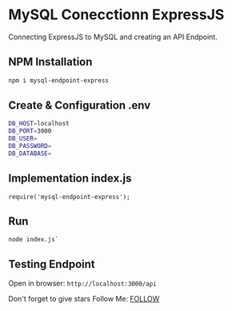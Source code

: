 # MySQL Conecctionn ExpressJS

Connecting ExpressJS to MySQL and creating an API Endpoint.

## NPM Installation
```sh
npm i mysql-endpoint-express
```

## Create & Configuration .env
```sh
DB_HOST=localhost
DB_PORT=3000
DB_USER=
DB_PASSWORD=
DB_DATABASE=
```
## Implementation index.js
```
require('mysql-endpoint-express');
```

## Run
```
node index.js`
```

## Testing Endpoint
Open in browser: `http://localhost:3000/api`


Don't forget to give stars
Follow Me: <a href="https://hy-tech.my.id/">FOLLOW</a>

